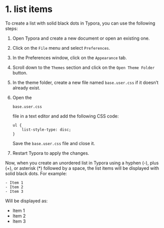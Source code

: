 # 1.  list items

To create a list with solid black dots in Typora, you can use the following steps:

1. Open Typora and create a new document or open an existing one.

2. Click on the `File` menu and select `Preferences`.

3. In the Preferences window, click on the `Appearance` tab.

4. Scroll down to the `Themes` section and click on the `Open Theme Folder` button.

5. In the theme folder, create a new file named `base.user.css` if it doesn’t already exist.

6. Open the

    

   ```
   base.user.css
   ```

    

   file in a text editor and add the following CSS code:

   ```
   ul {
       list-style-type: disc;
   }
   ```

   Save the `base.user.css` file and close it.

7. Restart Typora to apply the changes.

Now, when you create an unordered list in Typora using a hyphen (-), plus (+), or asterisk (*) followed by a space, the list items will be displayed with solid black dots. For example:

```
- Item 1
- Item 2
- Item 3
```

Will be displayed as:

- Item 1
- Item 2
- Item 3